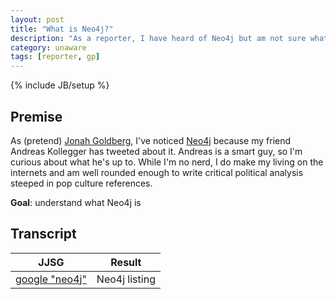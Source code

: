 ```yaml
---
layout: post
title: "What is Neo4j?"
description: "As a reporter, I have heard of Neo4j but am not sure what it is."
category: unaware
tags: [reporter, gp]
---
```

{% include JB/setup %}

## Premise

As (pretend) [Jonah Goldberg](https://twitter.com/JonahNRO), I've noticed [Neo4j](http://neo4j.org) because 
my friend Andreas Kollegger has tweeted about it. Andreas is a smart guy, so I'm curious about what he's up to. 
While I'm no nerd, I do make my living on the internets and am well rounded enough to write critical political 
analysis steeped in pop culture references. 

**Goal**: understand what Neo4j is

## Transcript

<table class="table table-striped">
  <thead>
    <tr><th>JJSG</th><th>Result</th></tr>
  </thead>
  <tbody>
    <tr>
      <td><a href="http://lmgtfy.com/?q=neo4j">google "neo4j"</a></td>
      <td>Neo4j listing</td>
    </tr>
  </tbody>
</table>

